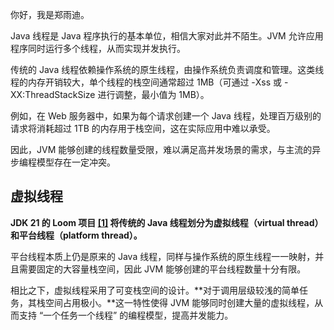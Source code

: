 你好，我是郑雨迪。

Java 线程是 Java 程序执行的基本单位，相信大家对此并不陌生。JVM 允许应用程序同时运行多个线程，从而实现并发执行。

传统的 Java 线程依赖操作系统的原生线程，由操作系统负责调度和管理。这类线程的内存开销较大，单个线程的栈空间通常超过 1MB（可通过 -Xss 或 -XX:ThreadStackSize 进行调整，最小值为 1MB）。

例如，在 Web 服务器中，如果为每个请求创建一个 Java 线程，处理百万级别的请求将消耗超过 1TB 的内存用于栈空间，这在实际应用中难以承受。

因此，JVM 能够创建的线程数量受限，难以满足高并发场景的需求，与主流的异步编程模型存在一定冲突。

## 虚拟线程

**JDK 21 的 Loom 项目 [\[1\]](https://openjdk.org/jeps/444) 将传统的 Java 线程划分为虚拟线程（virtual thread）和平台线程（platform thread）。**

平台线程本质上仍是原来的 Java 线程，同样与操作系统的原生线程一一映射，并且需要固定的大容量栈空间，因此 JVM 能够创建的平台线程数量十分有限。

相比之下，虚拟线程采用了可变栈空间的设计。**对于调用层级较浅的简单任务，其栈空间占用极小。**这一特性使得 JVM 能够同时创建大量的虚拟线程，从而支持 “一个任务一个线程” 的编程模型，提高并发能力。